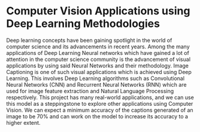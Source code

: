 # Computer Vision Applications using Deep Learning Methodologies 
Deep learning concepts have been gaining spotlight in the world of computer science and its advancements in recent years. Among the many applications of Deep Learning Neural networks which have gained a lot of attention in the computer science community is the advancement of visual applications by using said Neural Networks and their methodology.
Image Captioning is one of such visual applications which is achieved using Deep Learning. This involves Deep Learning algorithms such as Convolutional Neural Networks (CNN) and Recurrent Neural Networks (RNN) which are used for image feature extraction and Natural Language Processing respectively. This project has many real-world applications, and we can use this model as a steppingstone to explore other applications using Computer Vision. We can expect a minimum accuracy of the captions generated of an image to be 70% and can work on the model to increase its accuracy to a higher extent.
